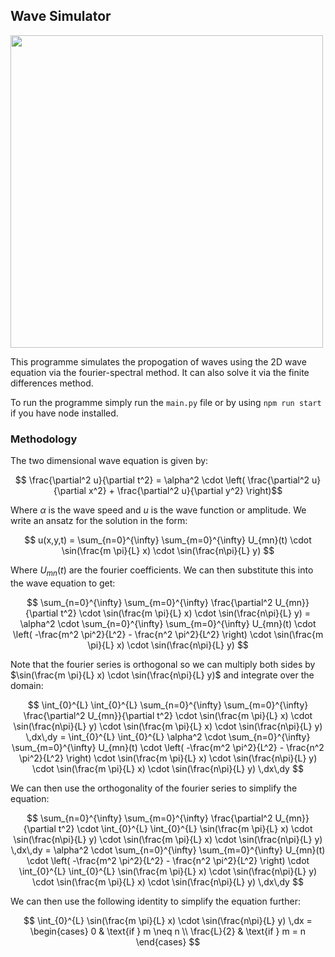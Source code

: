 ## Wave Simulator

<centre>
<img src="https://raw.githubusercontent.com/thenu-k/WaveSimulator/main/Media/animation_2023-12-22_15-18-02.gif" height="500">
</centre>

This programme simulates the propogation of waves using the 2D wave equation via the fourier-spectral method. It can also solve it via the finite differences method.

To run the programme simply run the `main.py` file or by using `npm run start` if you have node installed.

### Methodology

The two dimensional wave equation is given by:



$$ \frac{\partial^2 u}{\partial t^2} = \alpha^2 \cdot \left( \frac{\partial^2 u}{\partial x^2} + \frac{\partial^2 u}{\partial y^2} \right)$$

Where $\alpha$ is the wave speed and $u$ is the wave function or amplitude. We write an ansatz for the solution in the form:

$$ u(x,y,t) = \sum_{n=0}^{\infty} \sum_{m=0}^{\infty} U_{mn}(t) \cdot \sin(\frac{m \pi}{L} x) \cdot \sin(\frac{n\pi}{L} y) $$

Where $U_{mn}(t)$ are the fourier coefficients. We can then substitute this into the wave equation to get:

$$ \sum_{n=0}^{\infty} \sum_{m=0}^{\infty} \frac{\partial^2 U_{mn}}{\partial t^2} \cdot \sin(\frac{m \pi}{L} x) \cdot \sin(\frac{n\pi}{L} y) = \alpha^2 \cdot \sum_{n=0}^{\infty} \sum_{m=0}^{\infty} U_{mn}(t) \cdot \left( -\frac{m^2 \pi^2}{L^2} - \frac{n^2 \pi^2}{L^2} \right) \cdot \sin(\frac{m \pi}{L} x) \cdot \sin(\frac{n\pi}{L} y) $$

Note that the fourier series is orthogonal so we can multiply both sides by $\sin(\frac{m \pi}{L} x) \cdot \sin(\frac{n\pi}{L} y)$ and integrate over the domain:

$$ \int_{0}^{L} \int_{0}^{L} \sum_{n=0}^{\infty} \sum_{m=0}^{\infty} \frac{\partial^2 U_{mn}}{\partial t^2} \cdot \sin(\frac{m \pi}{L} x) \cdot \sin(\frac{n\pi}{L} y) \cdot \sin(\frac{m \pi}{L} x) \cdot \sin(\frac{n\pi}{L} y) \,dx\,dy = \int_{0}^{L} \int_{0}^{L} \alpha^2 \cdot \sum_{n=0}^{\infty} \sum_{m=0}^{\infty} U_{mn}(t) \cdot \left( -\frac{m^2 \pi^2}{L^2} - \frac{n^2 \pi^2}{L^2} \right) \cdot \sin(\frac{m \pi}{L} x) \cdot \sin(\frac{n\pi}{L} y) \cdot \sin(\frac{m \pi}{L} x) \cdot \sin(\frac{n\pi}{L} y) \,dx\,dy $$

We can then use the orthogonality of the fourier series to simplify the equation:

$$ \sum_{n=0}^{\infty} \sum_{m=0}^{\infty} \frac{\partial^2 U_{mn}}{\partial t^2} \cdot \int_{0}^{L} \int_{0}^{L} \sin(\frac{m \pi}{L} x) \cdot \sin(\frac{n\pi}{L} y) \cdot \sin(\frac{m \pi}{L} x) \cdot \sin(\frac{n\pi}{L} y) \,dx\,dy = \alpha^2 \cdot \sum_{n=0}^{\infty} \sum_{m=0}^{\infty} U_{mn}(t) \cdot \left( -\frac{m^2 \pi^2}{L^2} - \frac{n^2 \pi^2}{L^2} \right) \cdot \int_{0}^{L} \int_{0}^{L} \sin(\frac{m \pi}{L} x) \cdot \sin(\frac{n\pi}{L} y) \cdot \sin(\frac{m \pi}{L} x) \cdot \sin(\frac{n\pi}{L} y) \,dx\,dy $$

We can then use the following identity to simplify the equation further:

$$ \int_{0}^{L} \sin(\frac{m \pi}{L} x) \cdot \sin(\frac{n\pi}{L} y) \,dx = \begin{cases} 0 & \text{if } m \neq n \\ \frac{L}{2} & \text{if } m = n \end{cases} $$

